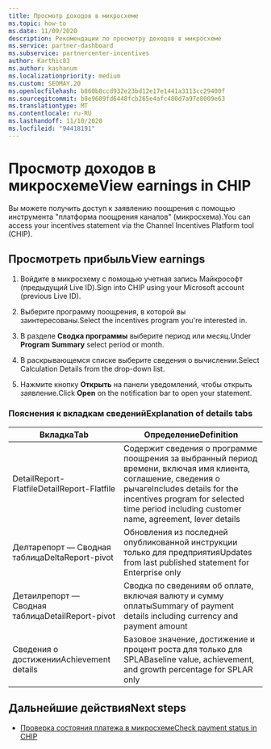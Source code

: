 ```yaml
---
title: Просмотр доходов в микросхеме
ms.topic: how-to
ms.date: 11/09/2020
description: Рекомендации по просмотру доходов в микросхеме
ms.service: partner-dashboard
ms.subservice: partnercenter-incentives
author: Karthic83
ms.author: kashanum
ms.localizationpriority: medium
ms.custom: SEOMAY.20
ms.openlocfilehash: b860b8ccd932e23bd12e17e1441a3113cc29400f
ms.sourcegitcommit: b8e9609fd6448fcb265e4afc480d7a97e8009e63
ms.translationtype: MT
ms.contentlocale: ru-RU
ms.lasthandoff: 11/10/2020
ms.locfileid: "94418191"
---
```

# <a name="view-earnings-in-chip"></a><span data-ttu-id="e3edf-103">Просмотр доходов в микросхеме</span><span class="sxs-lookup"><span data-stu-id="e3edf-103">View earnings in CHIP</span></span>

<span data-ttu-id="e3edf-104">Вы можете получить доступ к заявлению поощрения с помощью инструмента "платформа поощрения каналов" (микросхема).</span><span class="sxs-lookup"><span data-stu-id="e3edf-104">You can access your incentives statement via the Channel Incentives Platform tool (CHIP).</span></span>

## <a name="view-earnings"></a><span data-ttu-id="e3edf-105">Просмотреть прибыль</span><span class="sxs-lookup"><span data-stu-id="e3edf-105">View earnings</span></span>

1. <span data-ttu-id="e3edf-106">Войдите в микросхему с помощью учетная запись Майкрософт (предыдущий Live ID).</span><span class="sxs-lookup"><span data-stu-id="e3edf-106">Sign into CHIP using your Microsoft account (previous Live ID).</span></span>

2. <span data-ttu-id="e3edf-107">Выберите программу поощрения, в которой вы заинтересованы.</span><span class="sxs-lookup"><span data-stu-id="e3edf-107">Select the incentives program you're interested in.</span></span>

3. <span data-ttu-id="e3edf-108">В разделе **Сводка программы** выберите период или месяц.</span><span class="sxs-lookup"><span data-stu-id="e3edf-108">Under **Program Summary** select period or month.</span></span> 
1. <span data-ttu-id="e3edf-109">В раскрывающемся списке выберите сведения о вычислении.</span><span class="sxs-lookup"><span data-stu-id="e3edf-109">Select Calculation Details from the drop-down list.</span></span>
1.  <span data-ttu-id="e3edf-110">Нажмите кнопку **Открыть** на панели уведомлений, чтобы открыть заявление.</span><span class="sxs-lookup"><span data-stu-id="e3edf-110">Click **Open** on the notification bar  to open your statement.</span></span>

### <a name="explanation-of-details-tabs"></a><span data-ttu-id="e3edf-111">Пояснения к вкладкам сведений</span><span class="sxs-lookup"><span data-stu-id="e3edf-111">Explanation of details tabs</span></span>

|<span data-ttu-id="e3edf-112">**Вкладка**</span><span class="sxs-lookup"><span data-stu-id="e3edf-112">**Tab**</span></span>|<span data-ttu-id="e3edf-113">**Определение**</span><span class="sxs-lookup"><span data-stu-id="e3edf-113">**Definition**</span></span>|
|-------------|--------------------------|
|<span data-ttu-id="e3edf-114">DetailReport-Flatfile</span><span class="sxs-lookup"><span data-stu-id="e3edf-114">DetailReport-Flatfile</span></span>|<span data-ttu-id="e3edf-115">Содержит сведения о программе поощрения за выбранный период времени, включая имя клиента, соглашение, сведения о рычаге</span><span class="sxs-lookup"><span data-stu-id="e3edf-115">Includes details for the incentives program for selected time period including customer name, agreement, lever details</span></span>|
|<span data-ttu-id="e3edf-116">Делтарепорт — Сводная таблица</span><span class="sxs-lookup"><span data-stu-id="e3edf-116">DeltaReport-pivot</span></span>|<span data-ttu-id="e3edf-117">Обновления из последней опубликованной инструкции только для предприятия</span><span class="sxs-lookup"><span data-stu-id="e3edf-117">Updates from last published statement for Enterprise only</span></span>|
|<span data-ttu-id="e3edf-118">Детаилрепорт — Сводная таблица</span><span class="sxs-lookup"><span data-stu-id="e3edf-118">DetailReport-pivot</span></span>|<span data-ttu-id="e3edf-119">Сводка по сведениям об оплате, включая валюту и сумму оплаты</span><span class="sxs-lookup"><span data-stu-id="e3edf-119">Summary of payment details including currency and payment amount</span></span>|
|<span data-ttu-id="e3edf-120">Сведения о достижении</span><span class="sxs-lookup"><span data-stu-id="e3edf-120">Achievement details</span></span>|<span data-ttu-id="e3edf-121">Базовое значение, достижение и процент роста для только для SPLA</span><span class="sxs-lookup"><span data-stu-id="e3edf-121">Baseline value, achievement, and growth percentage for SPLAR only</span></span>|

## <a name="next-steps"></a><span data-ttu-id="e3edf-122">Дальнейшие действия</span><span class="sxs-lookup"><span data-stu-id="e3edf-122">Next steps</span></span>

- [<span data-ttu-id="e3edf-123">Проверка состояния платежа в микросхеме</span><span class="sxs-lookup"><span data-stu-id="e3edf-123">Check payment status in CHIP</span></span>](chip-payment-status.md)
